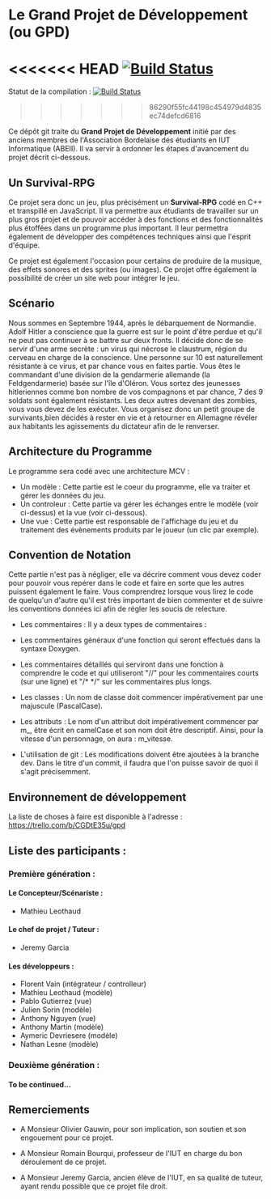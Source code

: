 # Le Grand Projet de Développement (ou GPD)

<<<<<<< HEAD
[![Build Status](https://travis-ci.org/TheGPDteam/ProjetRPG.svg?branch=master)](https://travis-ci.org/TheGPDteam/ProjetRPG)
=======
Statut de la compilation : [![Build Status](https://travis-ci.org/TheGPDteam/ProjetRPG.svg?branch=dev)](https://travis-ci.org/TheGPDteam/ProjetRPG)
>>>>>>> 86290f55fc44198c454979d4835ec74defcd6816

Ce dépôt git traite du **Grand Projet de Développement** initié par des anciens membres de l'Association Bordelaise des étudiants en IUT Informatique (ABEII).
Il va servir à ordonner les étapes d'avancement du projet décrit ci-dessous.

## Un Survival-RPG

Ce projet sera donc un jeu, plus précisément un **Survival-RPG** codé en C++ et transpillé en JavaScript.
Il va permettre aux étudiants de travailler sur un plus gros projet et de pouvoir accéder à des fonctions et des fonctionnalités plus étoffées dans un programme plus important. Il leur permettra également de développer des compétences techniques ainsi que l'esprit d'équipe.

Ce projet est également l'occasion pour certains de produire de la musique, des effets sonores et des sprites (ou images). Ce projet
offre également la possibilité de créer un site web pour intégrer le jeu.

## Scénario

Nous sommes en Septembre 1944, après le débarquement de Normandie.
Adolf Hitler a conscience que la guerre est sur le point d'être perdue et qu'il ne peut pas continuer à se battre sur deux fronts. Il décide donc de se servir d'une arme secrète : un virus qui nécrose le claustrum, région du cerveau en charge de la conscience. Une personne sur 10 est naturellement résistante à ce virus, et par chance vous en faites partie. Vous êtes le commandant d'une division de la gendarmerie allemande (la Feldgendarmerie) basée sur l'île d'Oléron. Vous sortez des jeunesses hitleriennes comme bon nombre de vos compagnons et par chance, 7 des 9 soldats sont également résistants. Les deux autres devenant des zombies, vous vous devez de les exécuter.
Vous organisez donc un petit groupe de survivants,bien décidés à rester en vie et à retourner en Allemagne révéler aux habitants les agissements du dictateur afin de le renverser.

## Architecture du Programme

Le programme sera codé avec une architecture MCV :

- Un modèle : Cette partie est le coeur du programme, elle va traiter et gérer les données du jeu.
- Un controleur : Cette partie va gérer les échanges entre le modèle (voir ci-dessus) et la vue (voir ci-dessous).
- Une vue : Cette partie est responsable de l'affichage du jeu et du traitement des évènements produits par le joueur (un clic par exemple).

## Convention de Notation

Cette partie n'est pas à négliger, elle va décrire comment vous devez coder pour pouvoir vous repérer dans le code et faire en sorte que les autres puissent également le faire. Vous comprendrez lorsque vous lirez le code de quelqu'un d'autre qu'il est très important de bien commenter et de suivre les conventions données ici afin de régler les soucis de relecture.

- Les commentaires : Il y a deux types de commentaires :
- Les commentaires généraux d'une fonction qui seront effectués dans la syntaxe Doxygen.
- Les commentaires détaillés qui serviront dans une fonction à comprendre le code et qui utiliseront "//" pour les commentaires courts (sur une ligne) et "/* */" sur les commentaires plus longs.

- Les classes : Un nom de classe doit commencer impérativement par une majuscule (PascalCase).
- Les attributs : Le nom d'un attribut doit impérativement commencer par m_, être écrit en camelCase et son nom doit être descriptif. Ainsi, pour la vitesse d'un personnage, on aura : m_vitesse.
- L'utilisation de git : Les modifications doivent être ajoutées à la branche dev. Dans le titre d'un commit, il faudra que l'on puisse savoir de quoi il s'agit précisemment.

## Environnement de développement

La liste de choses à faire est disponible à l'adresse : https://trello.com/b/CGDtE35u/gpd

## Liste des participants :

### Première génération :

#### Le Concepteur/Scénariste : 

- Mathieu Leothaud

#### Le chef de projet / Tuteur :

- Jeremy Garcia

#### Les développeurs : 

- Florent Vain (intégrateur / controlleur)
- Mathieu Leothaud (modèle)
- Pablo Gutierrez (vue)
- Julien Sorin (modèle)
- Anthony Nguyen (vue)
- Anthony Martin (modèle)
- Aymeric Devriesere (modèle)
- Nathan Lesne (modèle)

### Deuxième génération : 

#### To be continued...

## Remerciements

- A Monsieur Olivier Gauwin, pour son implication, son soutien et son engouement pour ce projet.

- A Monsieur Romain Bourqui, professeur de l'IUT en charge du bon déroulement de ce projet.

- A Monsieur Jeremy Garcia, ancien élève de l'IUT, en sa qualité de tuteur, ayant rendu possible que ce projet file droit.
